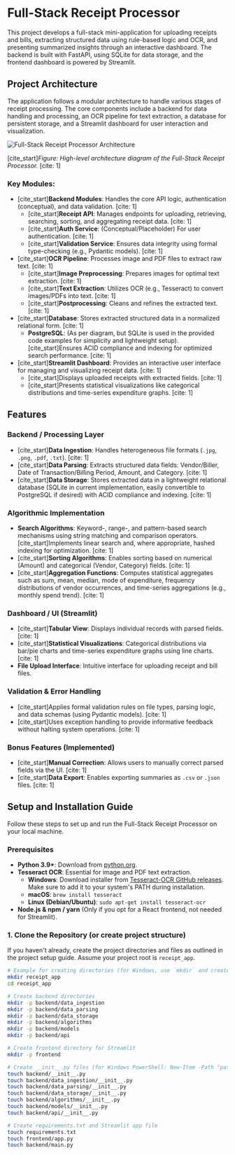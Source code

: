 # Full-Stack Receipt Processor

This project develops a full-stack mini-application for uploading receipts and bills, extracting structured data using rule-based logic and OCR, and presenting summarized insights through an interactive dashboard. The backend is built with FastAPI, using SQLite for data storage, and the frontend dashboard is powered by Streamlit.

## Project Architecture

The application follows a modular architecture to handle various stages of receipt processing. The core components include a backend for data handling and processing, an OCR pipeline for text extraction, a database for persistent storage, and a Streamlit dashboard for user interaction and visualization.

![Full-Stack Receipt Processor Architecture](image.jpg)

[cite_start]*Figure: High-level architecture diagram of the Full-Stack Receipt Processor.* [cite: 1]

### Key Modules:

* [cite_start]**Backend Modules**: Handles the core API logic, authentication (conceptual), and data validation. [cite: 1]
    * [cite_start]**Receipt API**: Manages endpoints for uploading, retrieving, searching, sorting, and aggregating receipt data. [cite: 1]
    * [cite_start]**Auth Service**: (Conceptual/Placeholder) For user authentication. [cite: 1]
    * [cite_start]**Validation Service**: Ensures data integrity using formal type-checking (e.g., Pydantic models). [cite: 1]
* [cite_start]**OCR Pipeline**: Processes image and PDF files to extract raw text. [cite: 1]
    * [cite_start]**Image Preprocessing**: Prepares images for optimal text extraction. [cite: 1]
    * [cite_start]**Text Extraction**: Utilizes OCR (e.g., Tesseract) to convert images/PDFs into text. [cite: 1]
    * [cite_start]**Postprocessing**: Cleans and refines the extracted text. [cite: 1]
* [cite_start]**Database**: Stores extracted structured data in a normalized relational form. [cite: 1]
    * **PostgreSQL**: (As per diagram, but SQLite is used in the provided code examples for simplicity and lightweight setup). [cite_start]Ensures ACID compliance and indexing for optimized search performance. [cite: 1]
* [cite_start]**Streamlit Dashboard**: Provides an interactive user interface for managing and visualizing receipt data. [cite: 1]
    * [cite_start]Displays uploaded receipts with extracted fields. [cite: 1]
    * [cite_start]Presents statistical visualizations like categorical distributions and time-series expenditure graphs. [cite: 1]

## Features

### Backend / Processing Layer
* [cite_start]**Data Ingestion**: Handles heterogeneous file formats (`.jpg`, `.png`, `.pdf`, `.txt`). [cite: 1]
* [cite_start]**Data Parsing**: Extracts structured data fields: Vendor/Biller, Date of Transaction/Billing Period, Amount, and Category. [cite: 1]
* [cite_start]**Data Storage**: Stores extracted data in a lightweight relational database (SQLite in current implementation, easily convertible to PostgreSQL if desired) with ACID compliance and indexing. [cite: 1]

### Algorithmic Implementation
* **Search Algorithms**: Keyword-, range-, and pattern-based search mechanisms using string matching and comparison operators. [cite_start]Implements linear search and, where appropriate, hashed indexing for optimization. [cite: 1]
* [cite_start]**Sorting Algorithms**: Enables sorting based on numerical (Amount) and categorical (Vendor, Category) fields. [cite: 1]
* [cite_start]**Aggregation Functions**: Computes statistical aggregates such as sum, mean, median, mode of expenditure, frequency distributions of vendor occurrences, and time-series aggregations (e.g., monthly spend trend). [cite: 1]

### Dashboard / UI (Streamlit)
* [cite_start]**Tabular View**: Displays individual records with parsed fields. [cite: 1]
* [cite_start]**Statistical Visualizations**: Categorical distributions via bar/pie charts and time-series expenditure graphs using line charts. [cite: 1]
* **File Upload Interface**: Intuitive interface for uploading receipt and bill files.

### Validation & Error Handling
* [cite_start]Applies formal validation rules on file types, parsing logic, and data schemas (using Pydantic models). [cite: 1]
* [cite_start]Uses exception handling to provide informative feedback without halting system operations. [cite: 1]

### Bonus Features (Implemented)
* [cite_start]**Manual Correction**: Allows users to manually correct parsed fields via the UI. [cite: 1]
* [cite_start]**Data Export**: Enables exporting summaries as `.csv` or `.json` files. [cite: 1]

## Setup and Installation Guide

Follow these steps to set up and run the Full-Stack Receipt Processor on your local machine.

### Prerequisites

* **Python 3.9+**: Download from [python.org](https://www.python.org/).
* **Tesseract OCR**: Essential for image and PDF text extraction.
    * **Windows**: Download installer from [Tesseract-OCR GitHub releases](https://github.com/UB-Mannheim/tesseract/wiki). Make sure to add it to your system's PATH during installation.
    * **macOS**: `brew install tesseract`
    * **Linux (Debian/Ubuntu)**: `sudo apt-get install tesseract-ocr`
* **Node.js & npm / yarn** (Only if you opt for a React frontend, not needed for Streamlit).

### 1. Clone the Repository (or create project structure)

If you haven't already, create the project directories and files as outlined in the project setup guide. Assume your project root is `receipt_app`.

```bash
# Example for creating directories (for Windows, use `mkdir` and create `__init__.py` files with New-Item)
mkdir receipt_app
cd receipt_app

# Create backend directories
mkdir -p backend/data_ingestion
mkdir -p backend/data_parsing
mkdir -p backend/data_storage
mkdir -p backend/algorithms
mkdir -p backend/models
mkdir -p backend/api

# Create frontend directory for Streamlit
mkdir -p frontend

# Create __init__.py files (for Windows PowerShell: New-Item -Path "path/to/file/__init__.py" -ItemType File)
touch backend/__init__.py
touch backend/data_ingestion/__init__.py
touch backend/data_parsing/__init__.py
touch backend/data_storage/__init__.py
touch backend/algorithms/__init__.py
touch backend/models/__init__.py
touch backend/api/__init__.py

# Create requirements.txt and Streamlit app file
touch requirements.txt
touch frontend/app.py
touch backend/main.py